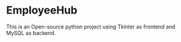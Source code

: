 # EmployeeHub
This is an Open-source python project using Tkinter as frontend and MySQL as backend.
